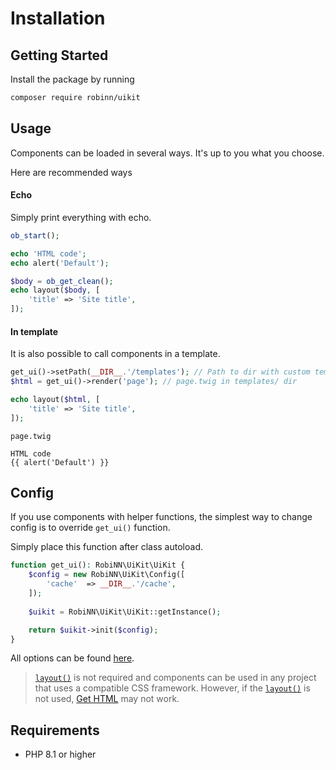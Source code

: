 # Installation

## Getting Started

Install the package by running

```bash
composer require robinn/uikit
```

## Usage

Components can be loaded in several ways. It's up to you what you choose.

Here are recommended ways

#### Echo

Simply print everything with echo.

```php
ob_start();

echo 'HTML code';
echo alert('Default');

$body = ob_get_clean();
echo layout($body, [
    'title' => 'Site title',
]);
```

#### In template

It is also possible to call components in a template.

```php
get_ui()->setPath(__DIR__.'/templates'); // Path to dir with custom templates
$html = get_ui()->render('page'); // page.twig in templates/ dir

echo layout($html, [
    'title' => 'Site title',
]);
```

`page.twig`

```twig
HTML code
{{ alert('Default') }}
```

## Config

If you use components with helper functions, the simplest way to change config is to override `get_ui()` function.

Simply place this function after class autoload.

```php
function get_ui(): RobiNN\UiKit\UiKit {
    $config = new RobiNN\UiKit\Config([
        'cache'  => __DIR__.'/cache',
    ]);
    
    $uikit = RobiNN\UiKit\UiKit::getInstance();

    return $uikit->init($config);
}
```

All options can be found [here](core/config.md).

> [`layout()`](layout/layout.md) is not required and 
> components can be used in any project that uses a compatible CSS framework.
> However, if the [`layout()`](layout/layout.md) is not used, [Get HTML](#get-html) may not work.

## Requirements

- PHP 8.1 or higher
